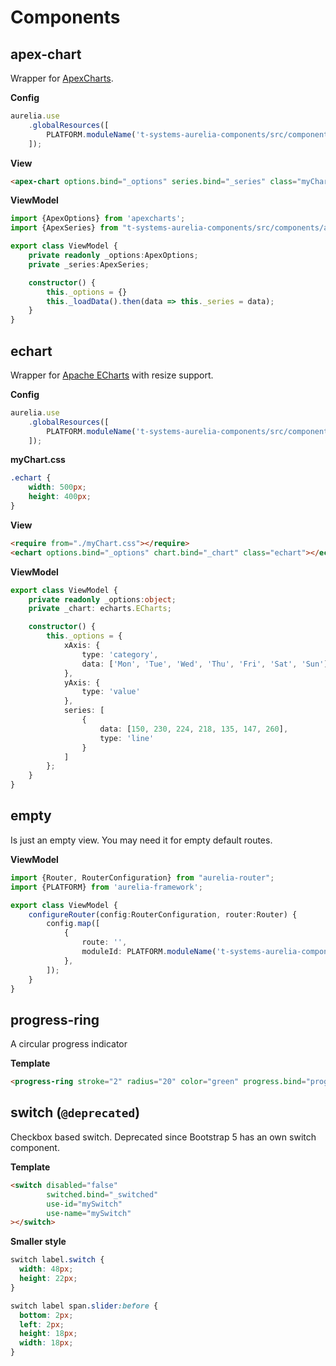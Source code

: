 # Components

## apex-chart

Wrapper for [ApexCharts](https://apexcharts.com/).

**Config**
```typescript
aurelia.use
    .globalResources([
        PLATFORM.moduleName('t-systems-aurelia-components/src/components/apex-chart/apex-chart'),
    ]);
```

**View**
```html
<apex-chart options.bind="_options" series.bind="_series" class="myChart"></apex-chart>
```
**ViewModel**
```typescript
import {ApexOptions} from 'apexcharts';
import {ApexSeries} from "t-systems-aurelia-components/src/components/apex-chart/apex-chart";

export class ViewModel {
    private readonly _options:ApexOptions;
    private _series:ApexSeries;

    constructor() {
        this._options = {}
        this._loadData().then(data => this._series = data);
    }
}
```

## echart

Wrapper for [Apache ECharts](https://echarts.apache.org/) with resize support.

**Config**
```typescript
aurelia.use
    .globalResources([
        PLATFORM.moduleName('t-systems-aurelia-components/src/components/echart/echart'),
    ]);
```

**myChart.css**
```css
.echart {
    width: 500px;
    height: 400px;
}
```

**View**
```html
<require from="./myChart.css"></require>
<echart options.bind="_options" chart.bind="_chart" class="echart"></echart>
```
**ViewModel**
```typescript
export class ViewModel {
    private readonly _options:object;
    private _chart: echarts.ECharts;

    constructor() {
        this._options = {
            xAxis: {
                type: 'category',
                data: ['Mon', 'Tue', 'Wed', 'Thu', 'Fri', 'Sat', 'Sun']
            },
            yAxis: {
                type: 'value'
            },
            series: [
                {
                    data: [150, 230, 224, 218, 135, 147, 260],
                    type: 'line'
                }
            ]
        };
    }
}
```

## empty

Is just an empty view. You may need it for empty default routes.

**ViewModel**
```typescript
import {Router, RouterConfiguration} from "aurelia-router";
import {PLATFORM} from 'aurelia-framework';

export class ViewModel {
    configureRouter(config:RouterConfiguration, router:Router) {
        config.map([
            {
                route: '',
                moduleId: PLATFORM.moduleName('t-systems-aurelia-components/src/components/empty/empty'),
            },
        ]);
    }
}
```

## progress-ring

A circular progress indicator

**Template**
```html
<progress-ring stroke="2" radius="20" color="green" progress.bind="progress"></progress-ring>
```

## switch (`@deprecated`)

Checkbox based switch. Deprecated since Bootstrap 5 has an own switch component.

**Template**
```html
<switch disabled="false"
        switched.bind="_switched"
        use-id="mySwitch"
        use-name="mySwitch"
></switch>
```

**Smaller style**
```css
switch label.switch {
  width: 48px;
  height: 22px;
}

switch label span.slider:before {
  bottom: 2px;
  left: 2px;
  height: 18px;
  width: 18px;
}
```
